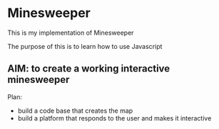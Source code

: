 
# Minesweeper
This is my implementation of Minesweeper

The purpose of this is to learn how to use Javascript

## AIM: to create a working interactive minesweeper

Plan:
  * build a code base that creates the map
  * build a platform that responds to the user and makes it interactive
  
